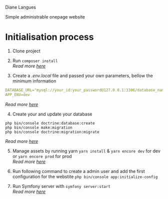 Diane Langues

Simple administrable onepage website

# Initialisation process

1. Clone project

2. Run `composer install`  
*Read more [here](https://getcomposer.org/)*   

3. Create a *.env.local* file and passed your own parameters, bellow the minimum information
```yaml
DATABASE_URL="mysql://your_id:your_password@127.0.0.1:3306/database_name"
APP_ENV=dev
```
*Read more [here](https://symfony.com/doc/current/configuration.html#configuration-based-on-environment-variables)*  

4. Create your and update your database
```shell
php bin/console doctrine:database:create
php bin/console make:migration
php bin/console doctrine:migration:migrate
```
*Read more [here](https://symfony.com/doc/current/doctrine.html)*  

5. Manage assets by running yarn `yarn install` & `yarn encore dev` for dev or `yarn encore prod` for prod  
*Read more [here](https://symfony.com/doc/current/frontend.html)*  

6. Run following command to create a admin user and add the first configuration for the webstite `php bin/console app:initialize-config`

6. Run Symfony server with `symfony server:start`  
*Read more [here](https://symfony.com/doc/current/setup/symfony_server.html)* 

